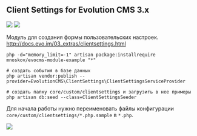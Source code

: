 ## Client Settings for Evolution CMS 3.x

<img src="https://img.shields.io/badge/PHP-%3E=7.3-green.svg?php=7.3"> <img src="https://img.shields.io/badge/EVO-%3E=3.1.3-blue.svg">

Модуль для создания формы пользовательских настроек. http://docs.evo.im/03_extras/clientsettings.html

```
php -d="memory_limit=-1" artisan package:installrequire mnoskov/evocms-module-example "*"

# создать события в базе данных
php artisan vendor:publish --provider=EvolutionCMS\ClientSettings\ClientSettingsServiceProvider

# создать папку core/custom/clientsettings и загрузить в нее примеры
php artisan db:seed --class=ClientSettingsSeeder
```

Для начала работы нужно переименовать файлы конфигурации `core/custom/clientsettings/*.php.sample` в `*.php`.

<img src="https://monosnap.com/file/yCajIZTcbBAawiI582hhO4TkYjMqWC.png">
